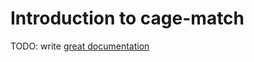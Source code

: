 # Introduction to cage-match

TODO: write [great documentation](http://jacobian.org/writing/what-to-write/)
